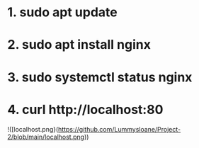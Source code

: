 # 1. sudo apt update

# 2. sudo apt install nginx

# 3. sudo systemctl status nginx

# 4. curl http://localhost:80

!([localhost.png}(https://github.com/Lummysloane/Project-2/blob/main/localhost.png))
